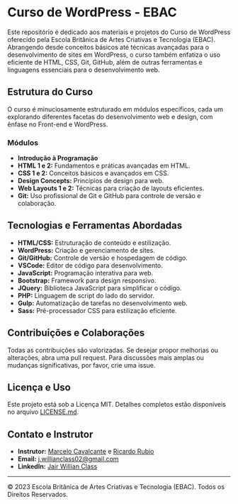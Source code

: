 # Curso de WordPress - EBAC

Este repositório é dedicado aos materiais e projetos do Curso de WordPress oferecido pela Escola Britânica de Artes Criativas e Tecnologia (EBAC). Abrangendo desde conceitos básicos até técnicas avançadas para o desenvolvimento de sites em WordPress, o curso também enfatiza o uso eficiente de HTML, CSS, Git, GitHub, além de outras ferramentas e linguagens essenciais para o desenvolvimento web.

## Estrutura do Curso

O curso é minuciosamente estruturado em módulos específicos, cada um explorando diferentes facetas do desenvolvimento web e design, com ênfase no Front-end e WordPress.

### Módulos
- **Introdução à Programação**
- **HTML 1 e 2:** Fundamentos e práticas avançadas em HTML.
- **CSS 1 e 2:** Conceitos básicos e avançados em CSS.
- **Design Concepts:** Princípios de design para web.
- **Web Layouts 1 e 2:** Técnicas para criação de layouts eficientes.
- **Git:** Uso profissional de Git e GitHub para controle de versão e colaboração.

## Tecnologias e Ferramentas Abordadas

- **HTML/CSS:** Estruturação de conteúdo e estilização.
- **WordPress:** Criação e gerenciamento de sites.
- **Git/GitHub:** Controle de versão e hospedagem de código.
- **VSCode:** Editor de código para desenvolvimento.
- **JavaScript:** Programação interativa para web.
- **Bootstrap:** Framework para design responsivo.
- **JQuery:** Biblioteca JavaScript para simplificar o código.
- **PHP:** Linguagem de script do lado do servidor.
- **Gulp:** Automatização de tarefas no desenvolvimento web.
- **Sass:** Pré-processador CSS para estilização eficiente.

## Contribuições e Colaborações

Todas as contribuições são valorizadas. Se desejar propor melhorias ou alterações, abra uma pull request. Para discussões mais amplas ou mudanças significativas, por favor, crie uma issue.

## Licença e Uso

Este projeto está sob a Licença MIT. Detalhes completos estão disponíveis no arquivo [LICENSE.md](LICENSE.md).

## Contato e Instrutor

- **Instrutor:** [Marcelo Cavalcante](https://www.linkedin.com/in/cavalcantemarcelo/) e [Ricardo Rubio](https://www.linkedin.com/in/ricardorubiopereira/)
- **Email:** [j.willianclass02@gmail.com](mailto:j.willianclass02@gmail.com)
- **LinkedIn:** [Jair Willian Class](https://www.linkedin.com/in/jairwillianclass/)

---

© 2023 Escola Britânica de Artes Criativas e Tecnologia (EBAC). Todos os Direitos Reservados.

